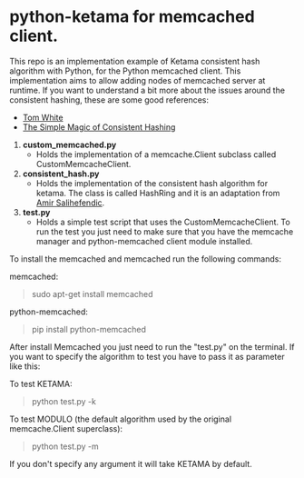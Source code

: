 python-ketama for memcached client.
=============

This repo is an implementation example of Ketama consistent hash algorithm with Python, for the Python memcached client. This implementation aims to allow adding nodes of memcached server at runtime.
If you want to understand a bit more about the issues around the consistent hashing, these are some good references:

* [Tom White](http://www.tom-e-white.com/2007/11/consistent-hashing.html)
* [The Simple Magic of Consistent Hashing](http://www.paperplanes.de/2011/12/9/the-magic-of-consistent-hashing.html)

1. **custom_memcached.py**
    * Holds the implementation of a memcache.Client subclass called CustomMemcacheClient.
2. **consistent_hash.py**
    * Holds the implementation of the consistent hash algorithm for ketama. The class is called HashRing and it is an adaptation from [Amir Salihefendic](http://amix.dk/blog/post/19367).
3. **test.py**
    * Holds a simple test script that uses the CustomMemcacheClient. To run the test you just need to make sure that you have the memcache manager and python-memcached client module installed.

To install the memcached and memcached run the following commands:

memcached:
> sudo apt-get install memcached

python-memcached:
> pip install python-memcached

After install Memcached you just need to run the "test.py" on the terminal. If you want to specify the algorithm to test you have to pass it as parameter like this:

To test KETAMA:
> python test.py -k

To test MODULO (the default algorithm used by the original memcache.Client superclass):
> python test.py -m

If you don't specify any argument it will take KETAMA by default.

